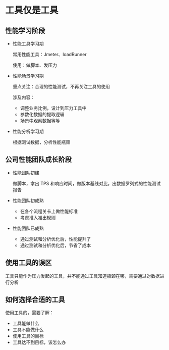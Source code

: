 # 工具仅是工具

## 性能学习阶段

+ 性能工具学习期

  常用性能工具：Jmeter、loadRunner

  使用：做脚本、发压力

+ 性能场景学习期

  重点关注：合理的性能测试，不再关注工具的使用

  涉及内容：

  + 调整业务比例，设计到压力工具中
  + 参数化数据的提取逻辑
  + 场景中观察数据等等

+ 性能分析学习期

  根据测试数据，分析性能瓶颈

## 公司性能团队成长阶段

+ 性能团队初建

  做脚本，拿出 TPS 和响应时间，做版本基线对比，出数据罗列式的性能测试报告

+ 性能团队初成熟

  + 在各个流程关卡上做性能标准
  + 考虑准入准出规则

+ 性能团队已成熟

  + 通过测试和分析优化后，性能提升了
  + 通过测试和分析优化后，节省了成本

## 使用工具的误区

工具只能作为压力发起的工具，并不能通过工具知道瓶颈在哪，需要通过对数据进行分析

## 如何选择合适的工具

使用工具的，需要了解：

+ 工具能做什么
+ 工具不能做什么
+ 使用工具的目标
+ 工具达不到目标，该怎么办

